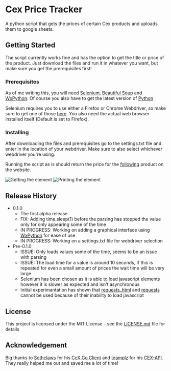 # Cex Price Tracker

A python script that gets the prices of certain Cex products and uploads them to google sheets.

## Getting Started

The script currently works fine and has the option to get the title or price of the product. Just download the
files and run it in whatever you want, but make sure you get the prerequisites first!

### Prerequisites

As of me writing this, you will need [Selenium](https://selenium-python.readthedocs.io/installation.html), [Beautiful Soup](https://www.crummy.com/software/BeautifulSoup/bs4/doc/) and [WxPython](https://wxpython.org/pages/downloads/index.html). Of course you also have to get the latest version of [Python](https://www.python.org/downloads/)

Selenium requires you to use either a Firefox or Chrome Webdriver, so make sure to get one of those [here](https://selenium-python.readthedocs.io/installation.html). You also need the actual web browser installed itself (Default is set to Firefox).

### Installing

After downloading the files and prerequisites go to the settings.txt file and enter in the location of your webdriver. 
Make sure to also select whichever webdriver you're using.

Running the script as is should return the price for the [following](https://ie.webuy.com/product-detail/?id=5030917285752&categoryName=playstation4-software&superCatName=gaming&title=call-of-duty-modern-warfare-%282019%29) product on the website.

![Getting the element](http://i.imgur.com/XMk6lRk.jpg)
![Printing the element](https://i.imgur.com/pUW3b5w.png)

## Release History

* 0.1.0
    * The first alpha release
    * FIX: Adding time.sleep(1) before the parsing has stopped the value only for only appearing some of the time
    * IN PROGRESS: Working on adding a graphical interface using [WxPython](https://wxpython.org/pages/downloads/index.html) for ease of use
    * IN PROGRESS: Working on a settings.txt file for webdriver selection 
* Pre-0.1.0
    * ISSUE: Only loads values some of the time, seems to be an issue with parsing
    * ISSUE: The load time for a value is around 10 seconds, if this is repeated for even a small amount of prices the wait time will be very large
    * Selenium has been chosen as it is able to load javascript elements however it is slower as expected and isn't asynchronous
    * Initial experimantation has shown that [requests_html](https://pypi.org/project/requests-html/) and [requests](https://pypi.org/project/requests/) cannot be used because of their inability to load javascript

## License

This project is licensed under the MIT License - see the [LICENSE.md](LICENSE.md) file for details

## Acknowledgement

Big thanks to [Sothclaws](https://github.com/Southclaws) for his [CeX Go Client](https://github.com/Southclaws/go-cex) and [teamplz](https://github.com/teamplz) for his [CEX-API](https://github.com/teamplz/CEX-API). They really helped me out and saved me a lot of time!
